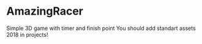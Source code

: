 # AmazingRacer
Simple 3D game with timer and finish point
You should add standart assets 2018 in projects!
